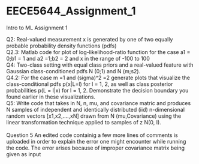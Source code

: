 # EECE5644_Assignment_1
Intro to ML Assignment 1

Q2: Real-valued measurement x is generated by one of two equally probable probability
density functions (pdfs) <br/>
    Q2.3: Matlab code for plot of log-likelihood-ratio function for the case a1 = 0;b1 = 1 and a2 =1;b2 = 2 and x in the range of -100 to
        100<br/>
Q4: Two-class setting with equal class priors and a real-valued feature with Gaussian class-conditioned pdfs N (0;1) and N (m;s2). <br/>
    Q4.2: For the case m =1 and (sigma)^2 =2 generate plots that visualize the class-conditional pdfs p(x|L=l) for l = 1, 2, as well as
        class posterior probabilities p(L = l|x) for l = 1, 2. Demonstrate the decision boundary you found earlier in these visualizations. <br/>
Q5: Write code that takes in N, n, mu, and covariance matric and produces N samples of independent and identically distributed (iid) 
    n-dimensional random vectors [x1,x2,....,xN] drawn from N (mu,Covariance) using the linear transformation technique applied to samples     of z N(0, I).<br/>     
Question 5 An edited code containig a few more lines of comments is uploaded in order to explain the error one might encounter while running the code. The error arises because of improper covariance matrix being given as input
